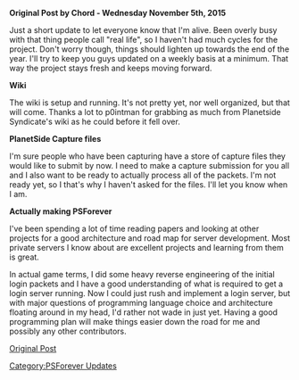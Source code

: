 **Original Post by Chord - Wednesday November 5th, 2015**

Just a short update to let everyone know that I'm alive. Been overly
busy with that thing people call "real life", so I haven't had much
cycles for the project. Don't worry though, things should lighten up
towards the end of the year. I'll try to keep you guys updated on a
weekly basis at a minimum. That way the project stays fresh and keeps
moving forward.

**Wiki**

The wiki is setup and running. It's not pretty yet, nor well organized,
but that will come. Thanks a lot to p0intman for grabbing as much from
Planetside Syndicate's wiki as he could before it fell over.

**PlanetSide Capture files**

I'm sure people who have been capturing have a store of capture files
they would like to submit by now. I need to make a capture submission
for you all and I also want to be ready to actually process all of the
packets. I'm not ready yet, so I that's why I haven't asked for the
files. I'll let you know when I am.

**Actually making PSForever**

I've been spending a lot of time reading papers and looking at other
projects for a good architecture and road map for server development.
Most private servers I know about are excellent projects and learning
from them is great.

In actual game terms, I did some heavy reverse engineering of the
initial login packets and I have a good understanding of what is
required to get a login server running. Now I could just rush and
implement a login server, but with major questions of programming
language choice and architecture floating around in my head, I'd rather
not wade in just yet. Having a good programming plan will make things
easier down the road for me and possibly any other contributors.

[Original Post](http://psforever.net/forum/viewtopic.php?f=11&t=23)

[Category:PSForever Updates](/Category:PSForever_Updates "wikilink")
